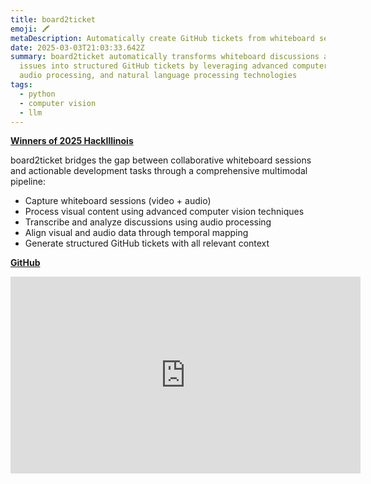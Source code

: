 ```yaml
---
title: board2ticket
emoji: 🖍️
metaDescription: Automatically create GitHub tickets from whiteboard sessions
date: 2025-03-03T21:03:33.642Z
summary: board2ticket automatically transforms whiteboard discussions about code
  issues into structured GitHub tickets by leveraging advanced computer vision,
  audio processing, and natural language processing technologies
tags:
  - python
  - computer vision
  - llm
---
```

**[W﻿inners of 2025 HackIllinois](https://devpost.com/software/board2ticket)**

board2ticket bridges the gap between collaborative whiteboard sessions and actionable development tasks through a comprehensive multimodal pipeline:

- Capture whiteboard sessions (video + audio)
- Process visual content using advanced computer vision techniques
- Transcribe and analyze discussions using audio processing
- Align visual and audio data through temporal mapping
- Generate structured GitHub tickets with all relevant context

**[﻿GitHub](https://github.com/shiv213/board2ticket)**

<iframe width="560" height="315" src="https://player.vimeo.com/video/1061747167" title="YouTube video player" frameborder="0" allow="accelerometer; autoplay; clipboard-write; encrypted-media; gyroscope; picture-in-picture" allowfullscreen></iframe>
